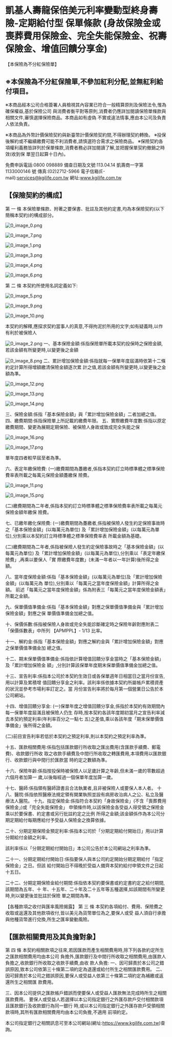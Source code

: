 # 凱基人壽龍保倍美元利率變動型終身壽險-定期給付型 保單條款 (身故保險金或喪葬費用保險金、完全失能保險金、祝壽保險金、增值回饋分享金)

【本保險為不分紅保險單】

## ※本保險為不分紅保險單,不參加紅利分配,並無紅利給付項目。

※本商品經本公司合格簽署人員檢視其內容業已符合一般精算原則及保險法令,惟為確保權益,基於保險公司 與消費者衡平對等原則,消費者仍應詳加閱讀保險單條款與相關文件,審慎選擇保險商品。本商品如有虛偽 不實或違法情事,應由本公司及負責人依法負責。

※本商品為外幣計價保險契約與新臺幣計價保險契約間,不得辦理契約轉換。 ※投保後解約或不繼續繳費可能不利消費者,請慎選符合需求之保險商品。 ※保險契約各項權利義務皆詳列於保單條款,消費者務必詳加閱讀了解,並把握保單契約撤銷之時效(收到保 單翌日起算十日內)。

免費申訴電話:0800 098889 備查日期及文號:113.04.14 凱壽商一字第 1133000146 號 傳真:(02)2712-5966 電子信箱(E-mail):services@kgilife.com.tw 網址:www.kgilife.com.tw

## 【保險契約的構成】

第 一 條 本保險單條款、附著之要保書、批註及其他約定書,均為本保險契約(以下簡稱本契約)的構成部分。

![0_image_0.png](0_image_0.png)

![0_image_7.png](0_image_7.png)

![0_image_1.png](0_image_1.png)

![0_image_3.png](0_image_3.png)

![0_image_4.png](0_image_4.png)

![0_image_6.png](0_image_6.png)

第 二 條 本契約所使用名詞定義如下:

![0_image_5.png](0_image_5.png)

![0_image_9.png](0_image_9.png)

![0_image_10.png](0_image_10.png)

本契約的解釋,應探求契約當事人的真意,不得拘泥於所用的文字;如有疑義時,以作有利於被保險人

![0_image_2.png](0_image_2.png) 一、基本保險金額:係指保險單所載本契約投保時之保險金額,若該金額有所變更時,以變更後之金額

![0_image_8.png](0_image_8.png) 二、累計增加保險金額:係指就每一保單年度屆滿時依第十二條約定計算所得增額繳清保險金額逐次累
計之值,若該金額有所變更時,以變更後之金額為準。

![0_image_12.png](0_image_12.png)

![0_image_13.png](0_image_13.png)

![0_image_14.png](0_image_14.png)

三、保險金額:係指「基本保險金額」與「累計增加保險金額」二者加總之值。 四、繳費期間:係指保險單上所記載的繳費年限。 五、實際繳費年度數:係指以原定繳費期間、變更為展期定期保險、被保險人身故或致成完全失能之保

![0_image_16.png](0_image_16.png)

![0_image_17.png](0_image_17.png)

單年度四者較早屆至者為準。

六、表定年繳保險費:
(一)繳費期間為躉繳者,係指本契約訂立時標準體之標準保險費率表所載之每萬元保險金額躉繳保 險費。

![0_image_11.png](0_image_11.png)

![0_image_15.png](0_image_15.png)

(二)繳費期間為二年者,係指本契約訂立時標準體之標準保險費率表所載之每萬元保險金額年繳保 險費。

七、已繳年繳化保險費:
(一)繳費期間為躉繳者,係指被保險人發生約定保險事故時之「基本保險金額」(以每萬元為單位)
及「累計增加保險金額」(以每萬元為單位),分別乘以本契約訂立時標準體之標準保險費率表 所載金額為基礎。

(二)繳費期間為二年者,係指被保險人發生約定保險事故時之「基本保險金額」(以每萬元為單位)
及「累計增加保險金額」(以每萬元為單位),分別乘以「表定年繳保險費」,再乘以要保人「實 際繳費年度數」(未滿一年者以一年計算)後所得之金額。

八、當年度保險金額:係指「基本保險金額」(以每萬元為單位)及「累計增加保險金額」(以每萬元為 單位),分別乘以「每萬元之當年度保險金額」計算所得之金額。 前述「每萬元之當年度保險金額」係為附表三「每萬元之當年度保險金額表」所載之金額。

九、保單價值準備金:係指「基本保險金額」對應之保單價值準備金與「累計增加保險金額」對應之保 單價值準備金加總之值。

十、保價係數:係指被保險人身故或完全失能診斷確定時之保險年齡對應附表二「保價係數表」中所列
【APMPPL】- 1/13 比率。

十一、解約金:係指「基本保險金額」對應之解約金與「累計增加保險金額」對應之保單價值準備金加 總之值。

十二、期末保單價值準備金:係指依計算增值回饋分享金當時之「基本保險金額」及「累計增加保險金 額」,分別計算該保單年度期末保單價值準備金加總之值。

十三、宣告利率:係指本公司於本契約生效日或各保單週年日相當日之當月份宣告,用以計算及累積增 值回饋分享金之利率。該利率係依據本契約所屬帳戶累積資產的狀況並參考市場利率訂定之。當 月份宣告利率將於每月第一個營業日公告於本公司網站。

十四、增值回饋分享金:
(一)保單年度之增值回饋分享金,係指於本契約有效期間內每一保單年度屆滿且被保險人仍生 存時,按本契約各該年度期初當月之宣告利率減去本契約預定利率(年利率百分之一點七 五)之差值,乘以各該年度「期末保單價值準備金」後所得之金額。

(二)前目宣告利率若低於本契約之預定利率,則以本契約之預定利率為準。

十五、匯款相關費用:係指包括匯款銀行所收取之匯出費用(含匯款手續費、郵電費)、收款銀行所收 取之收款手續費及中間行所收取之轉匯費用,本項費用以匯款銀行、收款銀行與中間行於匯款當 時約定之數額為準。

十六、保險年齡:係指按投保時被保險人以足歲計算之年齡,但未滿一歲的零數超過六個月者加算一 歲,以後每經過一個保單年度加算一歲。

十七、醫師:係指領有醫師證書且合法執業者,且非被保險人或要保人本人者。 十八、醫院:係指依照醫療法規定領有開業執照並設有病房收治病人之公、私立及醫療法人醫院。 十九、指定保險金:係指符合本契約「身故保險金」(不含「喪葬費用保險金」)或「完全失能保險金」
申領條件時,以該保險金各受益人得受領之保險金乘以於要保書、約定書或另行批註約定之比例 所得之金額;該金額係作為本公司分期定期給付每期應給付予受益人保險金之換算依據。

二十、分期定期保險金預定利率:係指本公司於「分期定期給付開始日」用以計算分期給付金額之利率。

該利率係以「分期定期給付開始日」本公司公告於本公司網站之利率為準。

二十一、分期定期給付開始日:係指要保人與本公司約定開始分期定期給付「指定保險金」之日。但該 給付開始日不得晚於受益人備齊本契約給付申領文件之日起十五日。

二十二、分期定期保險金給付期間:係指依本契約要保書或約定書約定之給付期間,該期間為五年、十 年、十五年、二十年及二十五年等五種選擇,如該期間有所變更時,則以變更後並批註於保險 單之期間為準。

【各種款項之收付與匯率風險揭露】
第 三 條 本契約各項給付、費用、保險費之收取或返還及其他款項收付,皆以美元為貨幣單位為之,要保人或受 益人須自行承擔與他種貨幣進行兌換,所生之匯率變動風險。

## 【匯款相關費用及其負擔對象】

第 四 條 本契約相關款項之往來,若因匯款而產生相關費用時,除下列各款約定所生之匯款相關費用均由本公司 負擔外,匯款銀行及中間行所收取之相關費用,由匯款人負擔之,收款銀行所收取之收款手續費,由收 款人負擔: 一、因可歸責於本公司之錯誤原因,致本公司依第三十條第二項約定為退還或給付所生之相關匯款費用。 二、因可歸責於本公司之錯誤原因,要保人或受益人依第三十條第二項約定為補繳或返還所生之相關匯 款費用。

三、因本公司提供之匯款帳戶錯誤而使要保人或受益人匯款無法完成時所生之相關匯款費用。 要保人或受益人若選擇以本公司指定銀行之外匯存款戶交付相關款項且匯款銀行及收款銀行為同一銀行 時,或以本公司指定銀行之外匯存款戶受領相關款項時,其所有匯款相關費用均由本公司負擔,不適用 前項約定。

本公司指定銀行之相關訊息可至本公司網站(網址:https://www.kgilife.com.tw)查詢。